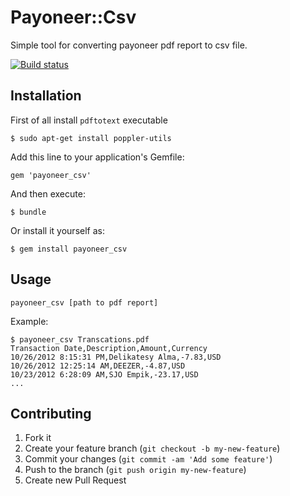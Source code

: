 # Payoneer::Csv

Simple tool for converting payoneer pdf report to csv file.

[![Build status](https://secure.travis-ci.org/lucassus/payoneer_csv.png)](http://travis-ci.org/lucassus/payoneer_csv)

## Installation

First of all install `pdftotext` executable

    $ sudo apt-get install poppler-utils

Add this line to your application's Gemfile:

    gem 'payoneer_csv'

And then execute:

    $ bundle

Or install it yourself as:

    $ gem install payoneer_csv

## Usage

`payoneer_csv [path to pdf report]`

Example:


```
$ payoneer_csv Transcations.pdf 
Transaction Date,Description,Amount,Currency
10/26/2012 8:15:31 PM,Delikatesy Alma,-7.83,USD
10/26/2012 12:25:14 AM,DEEZER,-4.87,USD
10/23/2012 6:28:09 AM,SJO Empik,-23.17,USD
...
```

## Contributing

1. Fork it
2. Create your feature branch (`git checkout -b my-new-feature`)
3. Commit your changes (`git commit -am 'Add some feature'`)
4. Push to the branch (`git push origin my-new-feature`)
5. Create new Pull Request

